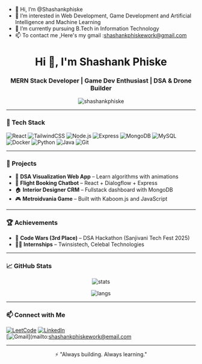 - 👋 Hi, I’m @Shashankphiske
- 👀 I’m interested in Web Development, Game Development and Artificial Intelligence and Machine Learning
- 🌱 I’m currently pursuing B.Tech in Information Technology
- 📫 To contact me ,Here's my gmail :shashankphiskework@gmail.com

<!---
Shashankphiske/Shashankphiske is a ✨ special ✨ repository because its `README.md` (this file) appears on your GitHub profile.
You can click the Preview link to take a look at your changes.
--->
<h1 align="center">Hi 👋, I'm Shashank Phiske</h1>
<h3 align="center">MERN Stack Developer | Game Dev Enthusiast | DSA & Drone Builder</h3>

<p align="center">
  <img src="https://komarev.com/ghpvc/?username=shashankphiske&label=Profile%20views&color=0e75b6&style=flat" alt="shashankphiske" />
</p>

---

### 🚀 Tech Stack

![React](https://img.shields.io/badge/-React-20232A?style=for-the-badge&logo=react)
![TailwindCSS](https://img.shields.io/badge/-TailwindCSS-38B2AC?style=for-the-badge&logo=tailwind-css&logoColor=white)
![Node.js](https://img.shields.io/badge/-Node.js-339933?style=for-the-badge&logo=node.js&logoColor=white)
![Express](https://img.shields.io/badge/-Express-000000?style=for-the-badge&logo=express&logoColor=white)
![MongoDB](https://img.shields.io/badge/-MongoDB-4EA94B?style=for-the-badge&logo=mongodb&logoColor=white)
![MySQL](https://img.shields.io/badge/-MySQL-00758F?style=for-the-badge&logo=mysql&logoColor=white)
![Docker](https://img.shields.io/badge/-Docker-2496ED?style=for-the-badge&logo=docker&logoColor=white)
![Python](https://img.shields.io/badge/-Python-3776AB?style=for-the-badge&logo=python&logoColor=white)
![Java](https://img.shields.io/badge/-Java-007396?style=for-the-badge&logo=java&logoColor=white)
![Git](https://img.shields.io/badge/-Git-F05032?style=for-the-badge&logo=git&logoColor=white)

---

### 🧠 Projects

- 🎯 **DSA Visualization Web App** – Learn algorithms with animations
- 💬 **Flight Booking Chatbot** – React + Dialogflow + Express
- 🏠 **Interior Designer CRM** – Fullstack dashboard with MongoDB
- 🎮 **Metroidvania Game** – Built with Kaboom.js and JavaScript

---

### 🏆 Achievements

- 🥉 **Code Wars (3rd Place)** – DSA Hackathon (Sanjivani Tech Fest 2025)
- 🧑‍💻 **Internships** – Twinsistech, Celebal Technologies

---

### 📈 GitHub Stats

<p align="center">
  <img src="https://github-readme-stats.vercel.app/api?username=shashankphiske&show_icons=true&theme=radical" alt="stats" />
</p>

<p align="center">
  <img src="https://github-readme-stats.vercel.app/api/top-langs/?username=shashankphiske&layout=compact&theme=radical" alt="langs" />
</p>

---

### 📫 Connect with Me

[![LeetCode](https://img.shields.io/badge/-LeetCode-FFA116?style=flat&logo=LeetCode&logoColor=white)](https://leetcode.com/u/ShashankPhiske/)
[![LinkedIn](https://img.shields.io/badge/LinkedIn-blue?style=flat&logo=linkedin&logoColor=white)](https://linkedin.com/in/shashankphiske)  
[![Gmail](https://img.shields.io/badge/Email-red?style=flat&logo=gmail&logoColor=white)](mailto:shashankphiskework@email.com


---

<p align="center">
  ⚡ "Always building. Always learning."
</p>
